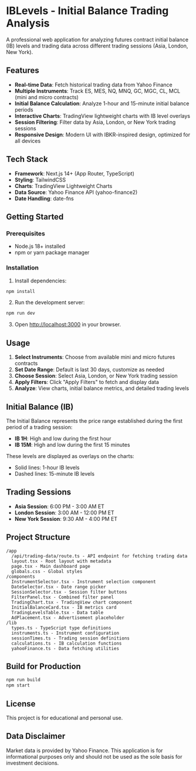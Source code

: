 # IBLevels - Initial Balance Trading Analysis

A professional web application for analyzing futures contract initial balance (IB) levels and trading data across different trading sessions (Asia, London, New York).

## Features

- **Real-time Data**: Fetch historical trading data from Yahoo Finance
- **Multiple Instruments**: Track ES, MES, NQ, MNQ, GC, MGC, CL, MCL (mini and micro contracts)
- **Initial Balance Calculation**: Analyze 1-hour and 15-minute initial balance periods
- **Interactive Charts**: TradingView lightweight charts with IB level overlays
- **Session Filtering**: Filter data by Asia, London, or New York trading sessions
- **Responsive Design**: Modern UI with IBKR-inspired design, optimized for all devices

## Tech Stack

- **Framework**: Next.js 14+ (App Router, TypeScript)
- **Styling**: TailwindCSS
- **Charts**: TradingView Lightweight Charts
- **Data Source**: Yahoo Finance API (yahoo-finance2)
- **Date Handling**: date-fns

## Getting Started

### Prerequisites

- Node.js 18+ installed
- npm or yarn package manager

### Installation

1. Install dependencies:

```bash
npm install
```

2. Run the development server:

```bash
npm run dev
```

3. Open [http://localhost:3000](http://localhost:3000) in your browser.

## Usage

1. **Select Instruments**: Choose from available mini and micro futures contracts
2. **Set Date Range**: Default is last 30 days, customize as needed
3. **Choose Session**: Select Asia, London, or New York trading session
4. **Apply Filters**: Click "Apply Filters" to fetch and display data
5. **Analyze**: View charts, initial balance metrics, and detailed trading levels

## Initial Balance (IB)

The Initial Balance represents the price range established during the first period of a trading session:

- **IB 1H**: High and low during the first hour
- **IB 15M**: High and low during the first 15 minutes

These levels are displayed as overlays on the charts:
- Solid lines: 1-hour IB levels
- Dashed lines: 15-minute IB levels

## Trading Sessions

- **Asia Session**: 6:00 PM - 3:00 AM ET
- **London Session**: 3:00 AM - 12:00 PM ET
- **New York Session**: 9:30 AM - 4:00 PM ET

## Project Structure

```
/app
  /api/trading-data/route.ts - API endpoint for fetching trading data
  layout.tsx - Root layout with metadata
  page.tsx - Main dashboard page
  globals.css - Global styles
/components
  InstrumentSelector.tsx - Instrument selection component
  DateSelector.tsx - Date range picker
  SessionSelector.tsx - Session filter buttons
  FilterPanel.tsx - Combined filter panel
  TradingChart.tsx - TradingView chart component
  InitialBalanceCard.tsx - IB metrics card
  TradingLevelsTable.tsx - Data table
  AdPlacement.tsx - Advertisement placeholder
/lib
  types.ts - TypeScript type definitions
  instruments.ts - Instrument configuration
  sessionTimes.ts - Trading session definitions
  calculations.ts - IB calculation functions
  yahooFinance.ts - Data fetching utilities
```

## Build for Production

```bash
npm run build
npm start
```

## License

This project is for educational and personal use.

## Data Disclaimer

Market data is provided by Yahoo Finance. This application is for informational purposes only and should not be used as the sole basis for investment decisions.

